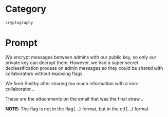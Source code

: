 # Category

`cryptography`

# Prompt

We encrypt messages between admins with our public key, so only our private key can decrypt them. However, we had a super secret declassification process on admin messages so they could be shared with collaborators without exposing flags.

We fired Smithy after sharing too much information with a non-collaborator...

These are the attachments on the email that was the final straw...

**NOTE:** The flag is not in the flag{...} format, but in the ctf{...} format
